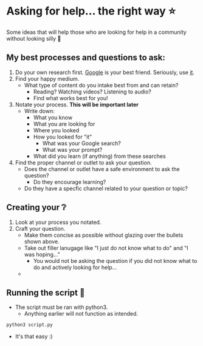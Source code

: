 # Asking for help... the right way ⭐️
Some ideas that will help those who are looking for help in a community without looking silly 🤪

My best processes and questions to ask:
---
1. Do your own research first. [Google](https://www.google.com) is your best friend. Seriously, use [it](https://www.google.com).
2. Find your happy medium. 
    * What type of content do you intake best from and can retain? 
        * Reading? Watching videos? Listening to audio? 
        * Find what works best for you!
3. Notate your process. **This will be important later**
    * Write down:
        * What you know
        * What you are looking for
        * Where you looked
        * How you looked for "it"
            * What was your Google search?
            * What was your prompt?
        * What did you learn (if anything) from these searches
4. Find the proper channel or outlet to ask your question.
    * Does the channel or outlet have a safe environment to ask the question?
        * Do they encourage learning?
    * Do they have a specfic channel related to your question or topic?

## Creating your ❔
1. Look at your process you notated.
2. Craft your question.
    * Make them concise as possible without glazing over the bullets shown above.
    * Take out filler lanugage like "I just do not know what to do" and "I was hoping..." 
        * You would not be asking the question if you did not know what to do and actively looking for help...
    * 


## Running the script 📜
* The script must be ran with python3. 
    * Anything earlier will not function as intended.

```python
python3 script.py
```

* It's that easy :)